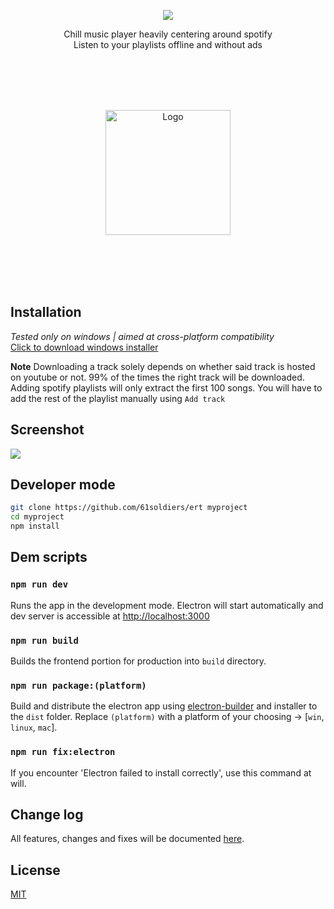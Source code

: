 <p align="center">
  <img src="https://cdn.discordapp.com/attachments/680880287864848428/897886404019908618/ZEEK.png">
</p>
<p align="center">
  <span>Chill music player heavily centering around spotify</span><br/>
  <span>Listen to your playlists offline and without ads</span>
  </p>
  <br/><br/><br/>
  <br/>
<p align="center" ><img src="https://cdn.discordapp.com/attachments/680880287864848428/897851702374432828/zeek_icon.png" alt="Logo" width="200" height="200"></p>  
<br/><br/><br/><br/>

## Installation
*Tested only on windows | aimed at cross-platform compatibility*<br/>
[Click to download windows installer](https://github.com/61soldiers/zeek/releases/download/0.1.0/Zeek.Setup.0.1.0.exe)

**Note** 
Downloading a track solely depends on whether said track is hosted on youtube or not. 99% of the times the right track will be downloaded.
Adding spotify playlists will only extract the first 100 songs. You will have to add the rest of the playlist manually using `Add track`

## Screenshot
<img src="https://cdn.discordapp.com/attachments/680880287864848428/897880296475734026/unknown.png">

## Developer mode

```bash
git clone https://github.com/61soldiers/ert myproject
cd myproject
npm install
```

## Dem scripts

### `npm run dev`

Runs the app in the development mode.
Electron will start automatically and dev server is accessible at [http://localhost:3000](http://localhost:3000)

### `npm run build`

Builds the frontend portion for production into `build` directory.

### `npm run package:(platform)`

Build and distribute the electron app using [electron-builder](https://www.electron.build/) and installer to the `dist` folder. 
Replace `(platform)` with a platform of your choosing -> [`win`, `linux`, `mac`]. 

### `npm run fix:electron`

If you encounter 'Electron failed to install correctly', use this command at will.

## Change log
All features, changes and fixes will be documented [here](https://github.com/61soldiers/zeek/blob/master/CHANGELOG.md).

## License
[MIT](https://github.com/61soldiers/zeek/blob/master/LICENSE)